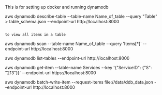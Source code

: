 This is for setting up docker and running dynamodb


aws dynamodb describe-table --table-name Name_of_table --query "Table" > table_schema.json --endpoint-url http://localhost:8000
```

to view all items in a table

```
aws dynamodb scan --table-name Name_of_table --query 'Items[*]' --endpoint-url http://localhost:8000

aws dynamodb list-tables --endpoint-url http://localhost:8000

aws dynamodb get-item --table-name Services --key '{"ServiceID": {"S": "213"}}' --endpoint-url https://localhost:8000

aws dynamodb batch-write-item --request-items file://data/ddb_data.json --endpoint-url http://localhost:8000
```
